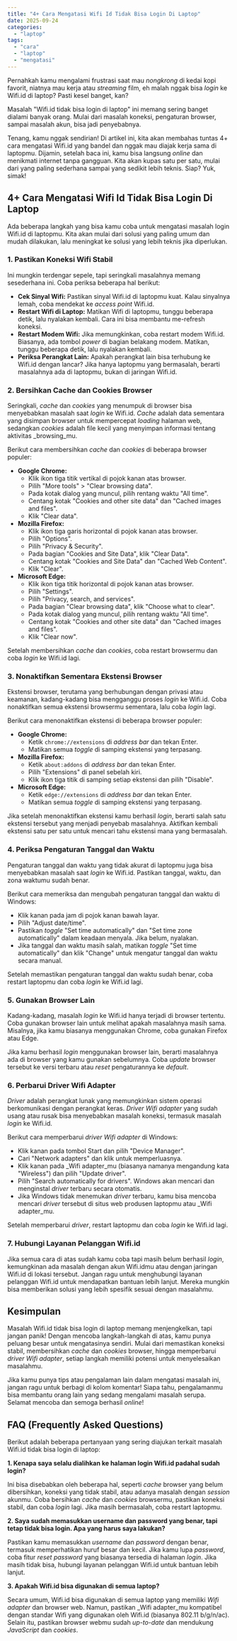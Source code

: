 ```yaml
---
title: "4+ Cara Mengatasi Wifi Id Tidak Bisa Login Di Laptop"
date: 2025-09-24
categories: 
  - "laptop"
tags: 
  - "cara"
  - "laptop"
  - "mengatasi"
---
```


Pernahkah kamu mengalami frustrasi saat mau _nongkrong_ di kedai kopi favorit, niatnya mau kerja atau _streaming_ film, eh malah nggak bisa _login_ ke Wifi.id di laptop? Pasti kesel banget, kan?

Masalah "Wifi.id tidak bisa login di laptop" ini memang sering banget dialami banyak orang. Mulai dari masalah koneksi, pengaturan browser, sampai masalah akun, bisa jadi penyebabnya.

Tenang, kamu nggak sendirian! Di artikel ini, kita akan membahas tuntas 4+ cara mengatasi Wifi.id yang bandel dan nggak mau diajak kerja sama di laptopmu. Dijamin, setelah baca ini, kamu bisa langsung _online_ dan menikmati internet tanpa gangguan. Kita akan kupas satu per satu, mulai dari yang paling sederhana sampai yang sedikit lebih teknis. Siap? Yuk, simak!

## 4+ Cara Mengatasi Wifi Id Tidak Bisa Login Di Laptop

Ada beberapa langkah yang bisa kamu coba untuk mengatasi masalah login Wifi.id di laptopmu. Kita akan mulai dari solusi yang paling umum dan mudah dilakukan, lalu meningkat ke solusi yang lebih teknis jika diperlukan.

### 1\. Pastikan Koneksi Wifi Stabil

Ini mungkin terdengar sepele, tapi seringkali masalahnya memang sesederhana ini. Coba periksa beberapa hal berikut:

- **Cek Sinyal Wifi:** Pastikan sinyal Wifi.id di laptopmu kuat. Kalau sinyalnya lemah, coba mendekat ke _access point_ Wifi.id.
- **Restart Wifi di Laptop:** Matikan Wifi di laptopmu, tunggu beberapa detik, lalu nyalakan kembali. Cara ini bisa membantu me-refresh koneksi.
- **Restart Modem Wifi:** Jika memungkinkan, coba restart modem Wifi.id. Biasanya, ada tombol _power_ di bagian belakang modem. Matikan, tunggu beberapa detik, lalu nyalakan kembali.
- **Periksa Perangkat Lain:** Apakah perangkat lain bisa terhubung ke Wifi.id dengan lancar? Jika hanya laptopmu yang bermasalah, berarti masalahnya ada di laptopmu, bukan di jaringan Wifi.id.

### 2\. Bersihkan Cache dan Cookies Browser

Seringkali, _cache_ dan _cookies_ yang menumpuk di browser bisa menyebabkan masalah saat _login_ ke Wifi.id. _Cache_ adalah data sementara yang disimpan browser untuk mempercepat _loading_ halaman web, sedangkan _cookies_ adalah file kecil yang menyimpan informasi tentang aktivitas _browsing_mu.

Berikut cara membersihkan _cache_ dan _cookies_ di beberapa browser populer:

- **Google Chrome:**
    - Klik ikon tiga titik vertikal di pojok kanan atas browser.
    - Pilih "More tools" > "Clear browsing data".
    - Pada kotak dialog yang muncul, pilih rentang waktu "All time".
    - Centang kotak "Cookies and other site data" dan "Cached images and files".
    - Klik "Clear data".
- **Mozilla Firefox:**
    - Klik ikon tiga garis horizontal di pojok kanan atas browser.
    - Pilih "Options".
    - Pilih "Privacy & Security".
    - Pada bagian "Cookies and Site Data", klik "Clear Data".
    - Centang kotak "Cookies and Site Data" dan "Cached Web Content".
    - Klik "Clear".
- **Microsoft Edge:**
    - Klik ikon tiga titik horizontal di pojok kanan atas browser.
    - Pilih "Settings".
    - Pilih "Privacy, search, and services".
    - Pada bagian "Clear browsing data", klik "Choose what to clear".
    - Pada kotak dialog yang muncul, pilih rentang waktu "All time".
    - Centang kotak "Cookies and other site data" dan "Cached images and files".
    - Klik "Clear now".

Setelah membersihkan _cache_ dan _cookies_, coba restart browsermu dan coba _login_ ke Wifi.id lagi.

### 3\. Nonaktifkan Sementara Ekstensi Browser

Ekstensi browser, terutama yang berhubungan dengan privasi atau keamanan, kadang-kadang bisa mengganggu proses _login_ ke Wifi.id. Coba nonaktifkan semua ekstensi browsermu sementara, lalu coba _login_ lagi.

Berikut cara menonaktifkan ekstensi di beberapa browser populer:

- **Google Chrome:**
    - Ketik `chrome://extensions` di _address bar_ dan tekan Enter.
    - Matikan semua _toggle_ di samping ekstensi yang terpasang.
- **Mozilla Firefox:**
    - Ketik `about:addons` di _address bar_ dan tekan Enter.
    - Pilih "Extensions" di panel sebelah kiri.
    - Klik ikon tiga titik di samping setiap ekstensi dan pilih "Disable".
- **Microsoft Edge:**
    - Ketik `edge://extensions` di _address bar_ dan tekan Enter.
    - Matikan semua _toggle_ di samping ekstensi yang terpasang.

Jika setelah menonaktifkan ekstensi kamu berhasil _login_, berarti salah satu ekstensi tersebut yang menjadi penyebab masalahnya. Aktifkan kembali ekstensi satu per satu untuk mencari tahu ekstensi mana yang bermasalah.

### 4\. Periksa Pengaturan Tanggal dan Waktu

Pengaturan tanggal dan waktu yang tidak akurat di laptopmu juga bisa menyebabkan masalah saat _login_ ke Wifi.id. Pastikan tanggal, waktu, dan zona waktumu sudah benar.

Berikut cara memeriksa dan mengubah pengaturan tanggal dan waktu di Windows:

- Klik kanan pada jam di pojok kanan bawah layar.
- Pilih "Adjust date/time".
- Pastikan _toggle_ "Set time automatically" dan "Set time zone automatically" dalam keadaan menyala. Jika belum, nyalakan.
- Jika tanggal dan waktu masih salah, matikan _toggle_ "Set time automatically" dan klik "Change" untuk mengatur tanggal dan waktu secara manual.

Setelah memastikan pengaturan tanggal dan waktu sudah benar, coba restart laptopmu dan coba _login_ ke Wifi.id lagi.

### 5\. Gunakan Browser Lain

Kadang-kadang, masalah _login_ ke Wifi.id hanya terjadi di browser tertentu. Coba gunakan browser lain untuk melihat apakah masalahnya masih sama. Misalnya, jika kamu biasanya menggunakan Chrome, coba gunakan Firefox atau Edge.

Jika kamu berhasil _login_ menggunakan browser lain, berarti masalahnya ada di browser yang kamu gunakan sebelumnya. Coba _update_ browser tersebut ke versi terbaru atau _reset_ pengaturannya ke _default_.

### 6\. Perbarui Driver Wifi Adapter

_Driver_ adalah perangkat lunak yang memungkinkan sistem operasi berkomunikasi dengan perangkat keras. _Driver Wifi adapter_ yang sudah usang atau rusak bisa menyebabkan masalah koneksi, termasuk masalah _login_ ke Wifi.id.

Berikut cara memperbarui _driver Wifi adapter_ di Windows:

- Klik kanan pada tombol Start dan pilih "Device Manager".
- Cari "Network adapters" dan klik untuk memperluasnya.
- Klik kanan pada _Wifi adapter_mu (biasanya namanya mengandung kata "Wireless") dan pilih "Update driver".
- Pilih "Search automatically for drivers". Windows akan mencari dan menginstal _driver_ terbaru secara otomatis.
- Jika Windows tidak menemukan _driver_ terbaru, kamu bisa mencoba mencari _driver_ tersebut di situs web produsen laptopmu atau _Wifi adapter_mu.

Setelah memperbarui _driver_, restart laptopmu dan coba _login_ ke Wifi.id lagi.

### 7\. Hubungi Layanan Pelanggan Wifi.id

Jika semua cara di atas sudah kamu coba tapi masih belum berhasil _login_, kemungkinan ada masalah dengan akun Wifi.idmu atau dengan jaringan Wifi.id di lokasi tersebut. Jangan ragu untuk menghubungi layanan pelanggan Wifi.id untuk mendapatkan bantuan lebih lanjut. Mereka mungkin bisa memberikan solusi yang lebih spesifik sesuai dengan masalahmu.

## Kesimpulan

Masalah Wifi.id tidak bisa login di laptop memang menjengkelkan, tapi jangan panik! Dengan mencoba langkah-langkah di atas, kamu punya peluang besar untuk mengatasinya sendiri. Mulai dari memastikan koneksi stabil, membersihkan _cache_ dan _cookies_ browser, hingga memperbarui _driver Wifi adapter_, setiap langkah memiliki potensi untuk menyelesaikan masalahmu.

Jika kamu punya tips atau pengalaman lain dalam mengatasi masalah ini, jangan ragu untuk berbagi di kolom komentar! Siapa tahu, pengalamanmu bisa membantu orang lain yang sedang mengalami masalah serupa. Selamat mencoba dan semoga berhasil _online_!

## FAQ (Frequently Asked Questions)

Berikut adalah beberapa pertanyaan yang sering diajukan terkait masalah Wifi.id tidak bisa login di laptop:

**1\. Kenapa saya selalu dialihkan ke halaman login Wifi.id padahal sudah login?**

Ini bisa disebabkan oleh beberapa hal, seperti _cache_ browser yang belum dibersihkan, koneksi yang tidak stabil, atau adanya masalah dengan _session_ akunmu. Coba bersihkan _cache_ dan _cookies_ browsermu, pastikan koneksi stabil, dan coba _login_ lagi. Jika masih bermasalah, coba restart laptopmu.

**2\. Saya sudah memasukkan username dan password yang benar, tapi tetap tidak bisa login. Apa yang harus saya lakukan?**

Pastikan kamu memasukkan _username_ dan _password_ dengan benar, termasuk memperhatikan huruf besar dan kecil. Jika kamu lupa _password_, coba fitur _reset password_ yang biasanya tersedia di halaman _login_. Jika masih tidak bisa, hubungi layanan pelanggan Wifi.id untuk bantuan lebih lanjut.

**3\. Apakah Wifi.id bisa digunakan di semua laptop?**

Secara umum, Wifi.id bisa digunakan di semua laptop yang memiliki _Wifi adapter_ dan browser web. Namun, pastikan _Wifi adapter_mu kompatibel dengan standar Wifi yang digunakan oleh Wifi.id (biasanya 802.11 b/g/n/ac). Selain itu, pastikan browser webmu sudah _up-to-date_ dan mendukung _JavaScript_ dan _cookies_.
